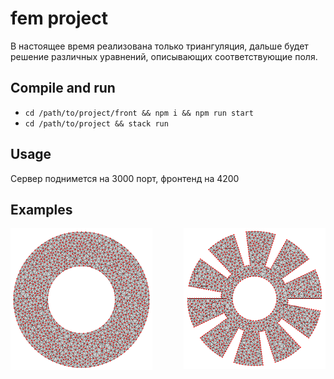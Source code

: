 # fem project

В настоящее время реализована только триангуляция, дальше будет решение различных уравнений, описывающих соответствующие поля.

## Compile and run

- `cd /path/to/project/front && npm i && npm run start`
- `cd /path/to/project && stack run`

## Usage

Сервер поднимется на 3000 порт, фронтенд на 4200

## Examples

<div>
  <img align="left" alt="Тепловое поле трубы" src="https://github.com/alexelyukov/fem/blob/master/images/thermal-field-tube.png" width="45%" />
  <img align="right" alt="Электродинамическая система" src="https://github.com/alexelyukov/fem/blob/master/images/electrodynamic-system.png" width="45%" />
</div>
